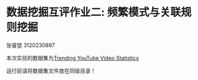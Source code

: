 # 数据挖掘互评作业二: 频繁模式与关联规则挖掘

张睿堃 3120230897

本次实验的数据集为[Trending YouTube Video Statistics](https://www.kaggle.com/datasnaek/youtube-new)

运行前请将数据集文件放在同级目录！
